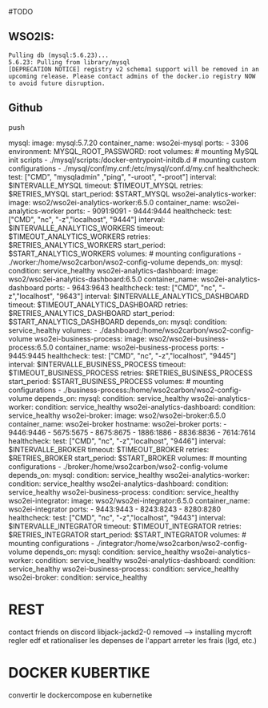 #TODO

## WSO2IS:
```
Pulling db (mysql:5.6.23)...
5.6.23: Pulling from library/mysql
[DEPRECATION NOTICE] registry v2 schema1 support will be removed in an upcoming release. Please contact admins of the docker.io registry NOW to avoid future disruption.
```


## Github
push

  mysql:
    image: mysql:5.7.20
    container_name: wso2ei-mysql
    ports:
      - 3306
    environment:
        MYSQL_ROOT_PASSWORD: root
    volumes:
      # mounting MySQL init scripts
      - ./mysql/scripts:/docker-entrypoint-initdb.d
      # mounting custom configurations
      - ./mysql/conf/my.cnf:/etc/mysql/conf.d/my.cnf
    healthcheck:
      test: ["CMD", "mysqladmin" ,"ping", "-uroot", "-proot"]
      interval: $INTERVALLE_MYSQL
      timeout: $TIMEOUT_MYSQL
      retries: $RETRIES_MYSQL
      start_period: $START_MYSQL
  wso2ei-analytics-worker:
    image: wso2/wso2ei-analytics-worker:6.5.0
    container_name: wso2ei-analytics-worker
    ports:
      - 9091:9091
      - 9444:9444
    healthcheck:
      test: ["CMD", "nc", "-z","localhost", "9444"]
      interval: $INTERVALLE_ANALYTICS_WORKERS
      timeout: $TIMEOUT_ANALYTICS_WORKERS
      retries: $RETRIES_ANALYTICS_WORKERS
      start_period: $START_ANALYTICS_WORKERS
    volumes:
      # mounting configurations
      - ./worker:/home/wso2carbon/wso2-config-volume
    depends_on:
      mysql:
        condition: service_healthy
  wso2ei-analytics-dashboard:
    image: wso2/wso2ei-analytics-dashboard:6.5.0
    container_name: wso2ei-analytics-dashboard
    ports:
      - 9643:9643
    healthcheck:
      test: ["CMD", "nc", "-z","localhost", "9643"]
      interval: $INTERVALLE_ANALYTICS_DASHBOARD
      timeout: $TIMEOUT_ANALYTICS_DASHBOARD
      retries: $RETRIES_ANALYTICS_DASHBOARD
      start_period: $START_ANALYTICS_DASHBOARD
    depends_on:
      mysql:
        condition: service_healthy
    volumes:
      - ./dashboard:/home/wso2carbon/wso2-config-volume
  wso2ei-business-process:
    image: wso2/wso2ei-business-process:6.5.0
    container_name: wso2ei-business-process
    ports:
      - 9445:9445
    healthcheck:
      test: ["CMD", "nc", "-z","localhost", "9445"]
      interval: $INTERVALLE_BUSINESS_PROCESS
      timeout: $TIMEOUT_BUSINESS_PROCESS
      retries: $RETRIES_BUSINESS_PROCESS
      start_period: $START_BUSINESS_PROCESS
    volumes:
      # mounting configurations
      - ./business-process:/home/wso2carbon/wso2-config-volume
    depends_on:
      mysql:
        condition: service_healthy
      wso2ei-analytics-worker:
        condition: service_healthy
      wso2ei-analytics-dashboard:
        condition: service_healthy
  wso2ei-broker:
    image: wso2/wso2ei-broker:6.5.0
    container_name: wso2ei-broker
    hostname: wso2ei-broker
    ports:
      - 9446:9446
      - 5675:5675
      - 8675:8675
      - 1886:1886
      - 8836:8836
      - 7614:7614
    healthcheck:
      test: ["CMD", "nc", "-z","localhost", "9446"]
      interval: $INTERVALLE_BROKER
      timeout: $TIMEOUT_BROKER
      retries: $RETRIES_BROKER
      start_period: $START_BROKER
    volumes:
      # mounting configurations
      - ./broker:/home/wso2carbon/wso2-config-volume
    depends_on:
      mysql:
        condition: service_healthy
      wso2ei-analytics-worker:
        condition: service_healthy
      wso2ei-analytics-dashboard:
        condition: service_healthy
      wso2ei-business-process:
        condition: service_healthy
  wso2ei-integrator:
    image: wso2/wso2ei-integrator:6.5.0
    container_name: wso2ei-integrator
    ports:
      - 9443:9443
      - 8243:8243
      - 8280:8280
    healthcheck:
      test: ["CMD", "nc", "-z","localhost", "9443"]
      interval: $INTERVALLE_INTEGRATOR
      timeout: $TIMEOUT_INTEGRATOR
      retries: $RETRIES_INTEGRATOR
      start_period: $START_INTEGRATOR
    volumes:
      # mounting configurations
      - ./integrator:/home/wso2carbon/wso2-config-volume
    depends_on:
      mysql:
        condition: service_healthy
      wso2ei-analytics-worker:
        condition: service_healthy
      wso2ei-analytics-dashboard:
        condition: service_healthy
      wso2ei-business-process:
        condition: service_healthy
      wso2ei-broker:
        condition: service_healthy

# REST
contact friends on discord
libjack-jackd2-0 removed --> installing mycroft
regler edf et rationaliser les depenses de l'appart
arreter les frais (lgd, etc.)

# DOCKER KUBERTIKE
convertir le dockercompose en kubernetike
